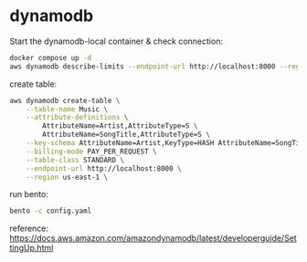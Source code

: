 # dynamodb

Start the dynamodb-local container & check connection: 

```sh
docker compose up -d
aws dynamodb describe-limits --endpoint-url http://localhost:8000 --region us-east-1
```

create table:

```sh
aws dynamodb create-table \
    --table-name Music \
    --attribute-definitions \
        AttributeName=Artist,AttributeType=S \
        AttributeName=SongTitle,AttributeType=S \
    --key-schema AttributeName=Artist,KeyType=HASH AttributeName=SongTitle,KeyType=RANGE \
    --billing-mode PAY_PER_REQUEST \
    --table-class STANDARD \
    --endpoint-url http://localhost:8000 \
    --region us-east-1 \
```

run bento: 

```sh
bento -c config.yaml
```

reference: https://docs.aws.amazon.com/amazondynamodb/latest/developerguide/SettingUp.html